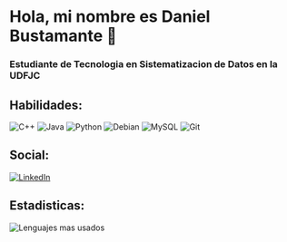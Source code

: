 # Hola, mi nombre es Daniel Bustamante 👋
### Estudiante de Tecnologia en Sistematizacion de Datos en la UDFJC



## Habilidades:
![C++](https://img.shields.io/badge/c++-%2300599C.svg?style=for-the-badge&logo=c%2B%2B&logoColor=white) 
![Java](https://img.shields.io/badge/java-%23ED8B00.svg?style=for-the-badge&logo=openjdk&logoColor=white) 
![Python](https://img.shields.io/badge/python-3670A0?style=for-the-badge&logo=python&logoColor=ffdd54) 
![Debian](https://img.shields.io/badge/Debian-D70A53?style=for-the-badge&logo=debian&logoColor=white) 
![MySQL](https://img.shields.io/badge/mysql-4479A1.svg?style=for-the-badge&logo=mysql&logoColor=white) 
![Git](https://img.shields.io/badge/git-%23F05033.svg?style=for-the-badge&logo=git&logoColor=white) 
<!--![Ubuntu](https://img.shields.io/badge/Ubuntu-E95420?style=for-the-badge&logo=ubuntu&logoColor=white)-->	
## Social:
[![LinkedIn](https://img.shields.io/badge/linkedin-%230077B5.svg?style=for-the-badge&logo=linkedin&logoColor=white)](www.linkedin.com/in/daniel-felipe-bustamante-pérez)

## Estadisticas:
![Lenguajes mas usados](https://github-readme-stats.vercel.app/api/top-langs/?username=dfbustamantep&layout=donut&theme=tokyonight&size_weight=0.5&count_weight=0.5)
<!--[GitHub](https://img.shields.io/badge/github-%23121011.svg?style=for-the-badge&logo=github&logoColor=white)-->

